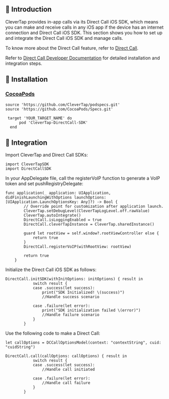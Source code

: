 ## 👋 Introduction

CleverTap provides in-app calls via its Direct Call iOS SDK, which means you can make and receive calls in any iOS app if the device has an internet connection and Direct Call iOS SDK. This section shows you how to set up and integrate the Direct Call iOS SDK and manage calls. 

To know more about the Direct Call feature, refer to [Direct Call](https://docs.clevertap.com/docs/direct-call).

Refer to [Direct Call Developer Documentation](https://developer.clevertap.com/docs/direct-call-ios-sdk) for detailed installation and integration steps.


## 🎉 Installation
### [CocoaPods](https://cocoapods.org)

```
source 'https://github.com/CleverTap/podspecs.git'
source 'https://github.com/CocoaPods/Specs.git'

 target 'YOUR_TARGET_NAME' do  
      pod 'CleverTap-DirectCall-SDK'
  end 
```

## 🚀 Integration

Import CleverTap and Direct Call SDKs:

```
import CleverTapSDK
import DirectCallSDK
```

In your AppDelegate file, call the registerVoIP function to generate a VoIP token and set pushRegistryDelegate:

```
func application(_ application: UIApplication, didFinishLaunchingWithOptions launchOptions: [UIApplication.LaunchOptionsKey: Any]?) -> Bool {
        // Override point for customization after application launch.
        CleverTap.setDebugLevel(CleverTapLogLevel.off.rawValue)
        CleverTap.autoIntegrate()
        DirectCall.isLoggingEnabled = true
        DirectCall.cleverTapInstance = CleverTap.sharedInstance()
        
        guard let rootView = self.window?.rootViewController else {
            return true
        }
        DirectCall.registerVoIP(withRootView: rootView)
        
        return true
    }
```

Initialize the Direct Call iOS SDK as follows:

```
DirectCall.initSDK(withInitOptions: initOptions) { result in
            switch result {
            case .success(let success):
                print("SDK Initialized! \(success)")
                //Handle success scenario
                
            case .failure(let error):
                print("SDK initialization failed \(error)")
                //Handle failure scenario
            }
        }
```

Use the following code to make a Direct Call:

```
let callOptions = DCCallOptionsModel(context: "contextString", cuid: "cuidString")

DirectCall.call(callOptions: callOptions) { result in
            switch result {
            case .success(let success):
                //Handle call initiated
                
            case .failure(let error):
                //Handle call failure
            }
        }   
```
